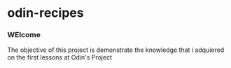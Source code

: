# odin-recipes
### WElcome
The objective of this project is demonstrate the knowledge that i adquiered on the first lessons at Odin's Project
